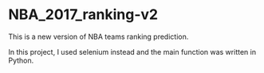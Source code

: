 # NBA_2017_ranking-v2
This is a new version of NBA teams ranking prediction.

In this project, I used selenium instead and the main function was written in Python.

